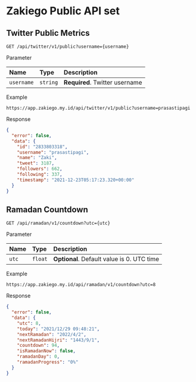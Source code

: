 # Zakiego Public API set

## Twitter Public Metrics

```http
GET /api/twitter/v1/public?username={username}
```

Parameter

| Name       | Type     | Description                    |
| :--------- | :------- | :----------------------------- |
| `username` | `string` | **Required**. Twitter username |

Example

```
https://app.zakiego.my.id/api/twitter/v1/public?username=prasastipagi
```

Response

```json
{
  "error": false,
  "data": {
    "id": "2833803318",
    "username": "prasastipagi",
    "name": "Zaki",
    "tweet": 3187,
    "followers": 662,
    "following": 337,
    "timestamp": "2021-12-23T05:17:23.320+00:00"
  }
}
```

## Ramadan Countdown

```http
GET /api/ramadan/v1/countdown?utc={utc}
```

Parameter

| Name  | Type    | Description                                |
| :---- | :------ | :----------------------------------------- |
| `utc` | `float` | **Optional**. Default value is 0. UTC time |

Example

```
https://app.zakiego.my.id/api/ramadan/v1/countdown?utc=8
```

Response

```json
{
  "error": false,
  "data": {
    "utc": 8,
    "today": "2021/12/29 09:48:21",
    "nextRamadan": "2022/4/2",
    "nextRamadanHijri": "1443/9/1",
    "countdown": 94,
    "isRamadanNow": false,
    "ramadanDay": 0,
    "ramadanProgress": "0%"
  }
}
```
